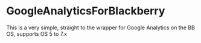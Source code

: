 GoogleAnalyticsForBlackberry
============================

This is a very simple, straight to the wrapper for Google Analytics on the BB OS, supports OS 5 to 7.x
